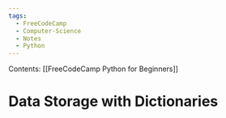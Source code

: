 ```yaml
---
tags:
  - FreeCodeCamp
  - Computer-Science
  - Notes
  - Python
---
```

Contents: [[FreeCodeCamp Python for Beginners]]
# Data Storage with Dictionaries